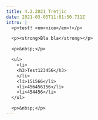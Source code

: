 ```yaml
---
title: 4.2.2021 Tretjic
date: 2021-03-05T11:01:50.711Z
intro: |
  <p>test! <em>nice</em>!</p>

  <p><strong>Bla bla</strong></p>

  <p>&nbsp;</p>

  <ul>
  	<li>
  	<h3>Test123456</h3>
  	</li>
  	<li>151566</li>
  	<li>456456156</li>
  	<li>454456</li>
  </ul>

  <p>&nbsp;</p>
---
```

